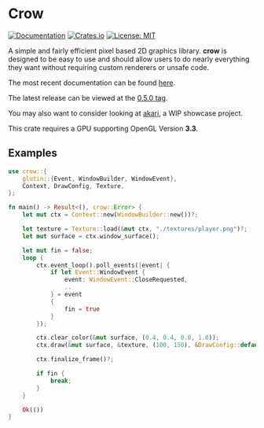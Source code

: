 # Crow

[![Documentation][di]][dl] [![Crates.io][ri]][rl] [![License: MIT][li]][ll]

[di]: https://docs.rs/crow/badge.svg
[dl]: https://docs.rs/crow

[ri]: https://img.shields.io/crates/v/crow.svg
[rl]: https://crates.io/crates/crow/

[li]: https://img.shields.io/badge/License-MIT-blue.svg
[ll]: ./LICENSE

A simple and fairly efficient pixel based 2D graphics library. **crow** is designed to be easy to use and
should allow users to do nearly everything they want without requiring custom renderers or unsafe code.

The most recent documentation can be found [here](https://docs.rs/crow).

The latest release can be viewed at the [0.5.0 tag](https://github.com/lcnr/crow/tree/v0.5.0).

You may also want to consider looking at [akari](https://github.com/lcnr/akari), a WIP showcase project.

This crate requires a GPU supporting OpenGL Version **3.3**.

## Examples

```rust
use crow::{
    glutin::{Event, WindowBuilder, WindowEvent},
    Context, DrawConfig, Texture,
};

fn main() -> Result<(), crow::Error> {
    let mut ctx = Context::new(WindowBuilder::new())?;

    let texture = Texture::load(&mut ctx, "./textures/player.png")?;
    let mut surface = ctx.window_surface();

    let mut fin = false;
    loop {
        ctx.event_loop().poll_events(|event| {
            if let Event::WindowEvent {
                event: WindowEvent::CloseRequested,
                ..
            } = event
            {
                fin = true
            }
        });

        ctx.clear_color(&mut surface, (0.4, 0.4, 0.8, 1.0));
        ctx.draw(&mut surface, &texture, (100, 150), &DrawConfig::default());

        ctx.finalize_frame()?;

        if fin {
            break;
        }
    }

    Ok(())
}
```
